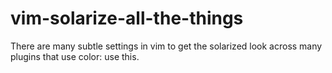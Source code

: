 # vim-solarize-all-the-things
There are many subtle settings in vim to get the solarized look across many plugins that use color: use this.
